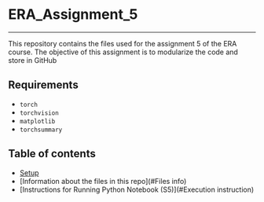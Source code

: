 # ERA_Assignment_5
---
This repository contains the files used for the assignment 5 of the ERA course. The objective of this assignment is to modularize the code and store in GitHub

## Requirements
* `torch`
* `torchvision`
* `matplotlib`
* `torchsummary`

## Table of contents
* [Setup](#setup)
* [Information about the files in this repo](#Files info)
* [Instructions for Running Python Notebook (S5)](#Execution instruction)






